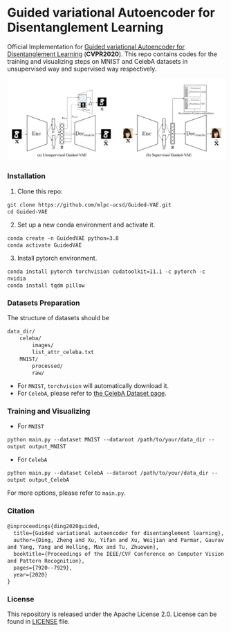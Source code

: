 # Guided variational Autoencoder for Disentanglement Learning

Official Implementation for [Guided variational Autoencoder for Disentanglement Learning](https://arxiv.org/abs/2004.01255) (**CVPR2020**). This repo contains codes for the training and visualizing steps on MNIST and CelebA datasets in unsupervised way and supervised way respectively.

![](Figures/GuidedVAE_model.png)



### Installation

1. Clone this repo:

```
git clone https://github.com/mlpc-ucsd/Guided-VAE.git
cd Guided-VAE
```

2. Set up a new conda environment and activate it.

```
conda create -n GuidedVAE python=3.8
conda activate GuidedVAE
```

3. Install pytorch environment.

```
conda install pytorch torchvision cudatoolkit=11.1 -c pytorch -c nvidia
conda install tqdm pillow
```

### Datasets Preparation

The structure of datasets should be

```
data_dir/
    celeba/
        images/
        list_attr_celeba.txt
    MNIST/
    	processed/
    	raw/
```

* For `MNIST`, `torchvision` will automatically download it.
* For `CelebA`, please refer to [the CelebA Dataset page](https://mmlab.ie.cuhk.edu.hk/projects/CelebA.html).

### Training and Visualizing

* For `MNIST`

```
python main.py --dataset MNIST --dataroot /path/to/your/data_dir --output output_MNIST
```

* For `CelebA`

```
python main.py --dataset CelebA --dataroot /path/to/your/data_dir --output output_CelebA
```

For more options, please refer to `main.py`.

### Citation

```
@inproceedings{ding2020guided,
  title={Guided variational autoencoder for disentanglement learning},
  author={Ding, Zheng and Xu, Yifan and Xu, Weijian and Parmar, Gaurav and Yang, Yang and Welling, Max and Tu, Zhuowen},
  booktitle={Proceedings of the IEEE/CVF Conference on Computer Vision and Pattern Recognition},
  pages={7920--7929},
  year={2020}
}
```

### License
This repository is released under the Apache License 2.0. License can be found in [LICENSE](LICENSE) file.
